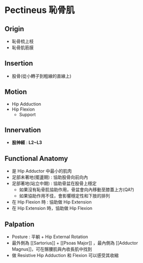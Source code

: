# Pectineus 恥骨肌
## Origin
* 恥骨梳上枝
* 恥骨肌筋膜  

## Insertion
* 股骨(從小轉子到粗線的直線上)  

## Motion
* Hip Adduction
* Hip Flexion
	* Support  

## Innervation
 * **股神經** : **L2~L3**  
 
## Functional Anatomy
* 是 Hip Adductor 中最小的肌肉
* 足部未著地(擺盪期) : 協助股骨向前向內
* 足部著地(站立中期) : 協助骨盆在股骨上穩定
	* 如果沒有恥骨肌協助作用，骨盆會向內移動至膝蓋上方(QA?)
	* 如果協助作用不佳，會影響穩定性和下肢的排列
* 在 Hip Flexion 時 : 協助做 Hip Extension
* 在 Hip Extension 時，協助做 Hip Flexion  

## Palpation
* Posture : 平躺 + Hip External Rotation
* 最外側為 [[Sartorius]] + [[Psoas Major]] ，最內側為 [[Adductor Magnus]]，可在髂腰肌與內收長肌中找到
* 做 Resistive Hip Adduction 和 Flexion 可以感受其收縮